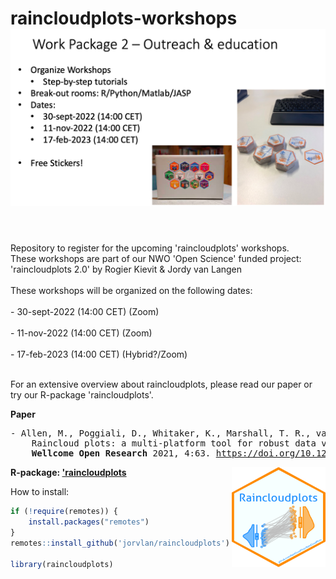 # raincloudplots-workshops <img src="https://github.com/jorvlan/raincloudplots-workshops/blob/main/other/Schermafbeelding 2022-04-29 om 11.42.15 AM.png"/>

<br>
<br>
Repository to register for the upcoming 'raincloudplots' workshops.
<br>
These workshops are part of our NWO 'Open Science' funded project: 'raincloudplots 2.0' by Rogier Kievit & Jordy van Langen
<br>
<br>
These workshops will be organized on the following dates:
<br>
<br>
- 30-sept-2022 (14:00 CET) (Zoom)
<br>
<br>
- 11-nov-2022 (14:00 CET) (Zoom)
<br>
<br>
- 17-feb-2023 (14:00 CET) (Hybrid?/Zoom)
<br>
<br>

For an extensive overview about raincloudplots, please read our paper or try our R-package 'raincloudplots'.

**Paper**
<pre>
- Allen, M., Poggiali, D., Whitaker, K., Marshall, T. R., van Langen, J., & Kievit, R. A.
    Raincloud plots: a multi-platform tool for robust data visualization [version 2; peer review: 2 approved] 
    <b>Wellcome Open Research</b> 2021, 4:63. <a href="https://doi.org/10.12688/wellcomeopenres.15191.2">https://doi.org/10.12688/wellcomeopenres.15191.2</a>
</pre>

**R-package: ['raincloudplots](https://github.com/jorvlan/raincloudplots)** <img src="https://github.com/jorvlan/open-visualizations/blob/master/R/package_figures/rainclouds_highres.png" width="150" height="160" align="right"/>

How to install:
```r
if (!require(remotes)) {
    install.packages("remotes")
}
remotes::install_github('jorvlan/raincloudplots')

library(raincloudplots)
```

